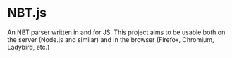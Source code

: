 # NBT.js
An NBT parser written in and for JS. 
This project aims to be usable both on the server (Node.js and similar) and in the browser (Firefox, Chromium, Ladybird, etc.)
